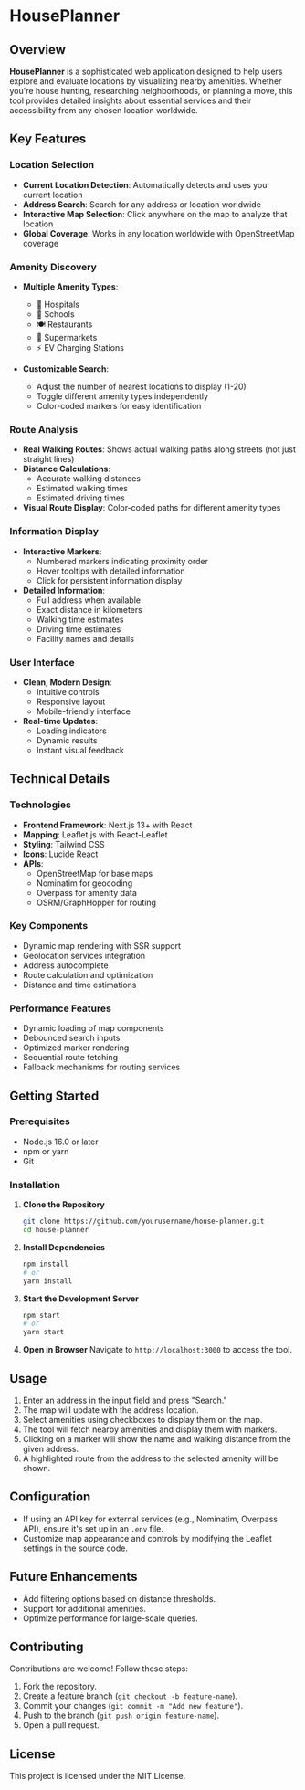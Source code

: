 # HousePlanner

## Overview
**HousePlanner** is a sophisticated web application designed to help users explore and evaluate locations by visualizing nearby amenities. Whether you're house hunting, researching neighborhoods, or planning a move, this tool provides detailed insights about essential services and their accessibility from any chosen location worldwide.

## Key Features

### Location Selection
- **Current Location Detection**: Automatically detects and uses your current location
- **Address Search**: Search for any address or location worldwide
- **Interactive Map Selection**: Click anywhere on the map to analyze that location
- **Global Coverage**: Works in any location worldwide with OpenStreetMap coverage

### Amenity Discovery
- **Multiple Amenity Types**:
  - 🏥 Hospitals
  - 🏫 Schools
  - 🍽️ Restaurants
  - 🏪 Supermarkets
  - ⚡ EV Charging Stations

- **Customizable Search**:
  - Adjust the number of nearest locations to display (1-20)
  - Toggle different amenity types independently
  - Color-coded markers for easy identification

### Route Analysis
- **Real Walking Routes**: Shows actual walking paths along streets (not just straight lines)
- **Distance Calculations**: 
  - Accurate walking distances
  - Estimated walking times
  - Estimated driving times
- **Visual Route Display**: Color-coded paths for different amenity types

### Information Display
- **Interactive Markers**:
  - Numbered markers indicating proximity order
  - Hover tooltips with detailed information
  - Click for persistent information display
- **Detailed Information**:
  - Full address when available
  - Exact distance in kilometers
  - Walking time estimates
  - Driving time estimates
  - Facility names and details

### User Interface
- **Clean, Modern Design**:
  - Intuitive controls
  - Responsive layout
  - Mobile-friendly interface
- **Real-time Updates**:
  - Loading indicators
  - Dynamic results
  - Instant visual feedback

## Technical Details

### Technologies
- **Frontend Framework**: Next.js 13+ with React
- **Mapping**: Leaflet.js with React-Leaflet
- **Styling**: Tailwind CSS
- **Icons**: Lucide React
- **APIs**:
  - OpenStreetMap for base maps
  - Nominatim for geocoding
  - Overpass for amenity data
  - OSRM/GraphHopper for routing

### Key Components
- Dynamic map rendering with SSR support
- Geolocation services integration
- Address autocomplete
- Route calculation and optimization
- Distance and time estimations

### Performance Features
- Dynamic loading of map components
- Debounced search inputs
- Optimized marker rendering
- Sequential route fetching
- Fallback mechanisms for routing services

## Getting Started

### Prerequisites
- Node.js 16.0 or later
- npm or yarn
- Git

### Installation
1. **Clone the Repository**
   ```sh
   git clone https://github.com/yourusername/house-planner.git
   cd house-planner
   ```

2. **Install Dependencies**
   ```sh
   npm install
   # or
   yarn install
   ```

3. **Start the Development Server**
   ```sh
   npm start
   # or
   yarn start
   ```

4. **Open in Browser**
   Navigate to `http://localhost:3000` to access the tool.

## Usage
1. Enter an address in the input field and press "Search."
2. The map will update with the address location.
3. Select amenities using checkboxes to display them on the map.
4. The tool will fetch nearby amenities and display them with markers.
5. Clicking on a marker will show the name and walking distance from the given address.
6. A highlighted route from the address to the selected amenity will be shown.

## Configuration
- If using an API key for external services (e.g., Nominatim, Overpass API), ensure it's set up in an `.env` file.
- Customize map appearance and controls by modifying the Leaflet settings in the source code.

## Future Enhancements
- Add filtering options based on distance thresholds.
- Support for additional amenities.
- Optimize performance for large-scale queries.

## Contributing
Contributions are welcome! Follow these steps:
1. Fork the repository.
2. Create a feature branch (`git checkout -b feature-name`).
3. Commit your changes (`git commit -m "Add new feature"`).
4. Push to the branch (`git push origin feature-name`).
5. Open a pull request.

## License
This project is licensed under the MIT License.



